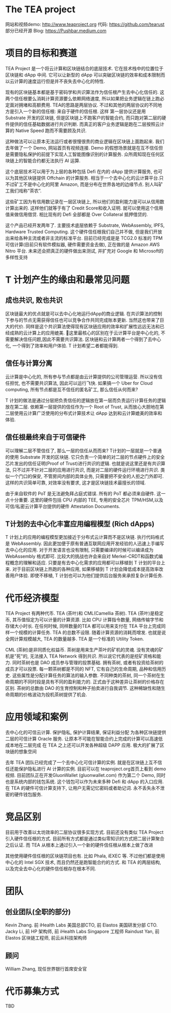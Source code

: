 # The TEA project

网站和视频demo: http://www.teaproject.org
代码: https://github.com/tearust 部分已经开源
Blog: https://Pushbar.medium.com

# 项目的目标和赛道

TEA Project 是一个将云计算和区块链结合的底层技术. 它在技术栈中的位置位于区块链和 dApp 中间. 它可以让新型的 dApp 可以突破区块链的效率和成本限制而以云计算的速度运行但是并不丧失去中心化的特性.

现有的区块链基本都是基于密码学和共识算法作为信任根产生去中心化信任的. 这两个信任根要么消耗计算资源要么依赖网络速度, 所以如果把业务逻辑在链上跑必定面对拥堵和高额费用. TEA的思路是两层协议. 不过和其他的两层协议的不同地方是引入一个新的信任根: 来自于硬件的信任根. 这样 第一层协议还是用 Substrate 开发的区块链, 但是区块链上不跑客户的智能合约, 而只跑对第二层的硬件提供的信任基础数据进行共识判断. 而真正的客户业务逻辑是跑在二层按照云计算的 Native Speed 跑而不需要顾及共识.

这种做法可以让原本无法运行或者很慢很贵的商业逻辑在区块链上面跑起来. 我们去年做了一个 Demo, 网站首页有视频连接. Demo 的假想场景就是在互不信任但是需要隐私保护的前提下实现人工智能图像识别的计算服务. 众所周知现在任何区块链上的智能合约都无法执行 AI 运算.

这个底层技术可以用于为上层的各种包括 Defi 在内的 dApp 提供计算服务, 也可以为其他区块链提供 Offchain 的计算服务. 相当于一个去中心化的云计算平台.只不过矿工不是中心化的阿里 Amazon, 而是分布在世界各地的边缘节点. 别人叫矿工我们戏称”茶农”.

这些矿工因为有信用数记录在一层区块链上, 所以他们的盈利能力是可以从信用数计算出来的. 这样他们就等于有了 Credit Score和收入证明. 就可以使用这个信用值来做信用借贷. 相比现有的 Defi 全部都是 Over Collateral 抵押借贷的. 

这个产品已经开发两年了. 主要技术底层依赖于 Substrate, WebAssembly, IPFS, Hardware Trusted Computing. 这个硬件信任根我们自己并不做, 但是我们开放出来给各种主流或者非主流的标准平台. 目前已经完成是是 TCG2.0 标准的 TPM 可信计算(目前只有软件模拟器, 硬件需要资金去做), 正在做的是 Amazon AWS Nitro 平台. 未来还会把真正的硬件做出来测试, 并扩充对 Google 和 Microsoft的多样性支持

# T 计划产生的缘由和最常见问题

## 成也共识, 败也共识

区块链最大的优点就是可以去中心化地运行dApp的商业逻辑. 在共识算法的控制下参与的节点无需获得信任也可以竞争合作共同完成账本更新. 当然这也带来了巨大的代价. 同样是这个共识算法使得现有区块链应用的效率和扩展性远远无法和已经成熟的云计算上的应用媲美. 这里最核心的区别在于云计算平台是中心化的, 不需要解决信任问题,因此不需要共识算法. 
区块链和云计算两者一个得到了去中心化, 一个得到了效率和用户体验.
T 计划希望二者都能得到.

## 信任与计算分离

云计算是中心化的, 所有参与节点都是由云计算提供的公司管理运营. 所以没有信任担忧, 也不需要共识算法, 因此可以运行飞快. 如果搞一个 Uber for Cloud computing, 所有节点都是互不信任的匿名矿工, 那么信任从何而来?

T 计划的做法是通过分层把负责信任的逻辑放在第一层而负责运行计算任务的逻辑放在第二层. 依赖第一层提供的信任作为一个 Root of Trust, 从而放心大胆地在第二层使用云计算广泛使用的分布式计算技术让 dApp 达到和云计算媲美的效率和体验.

## 信任根最终来自于可信硬件

可以理解二层不管信任了, 那么一层的信任从而而来? T计划的一层就是一个普通的使用 Substrate 开发的区块链. 它只负责一个简单的对二层的节点硬件上的安全芯片发出的信任证明(Proof of Trust)进行共识的逻辑. 也就是说这里还是有共识算法, 只不过并不针对二层的应用进行共识, 而是对二层的硬件运行环境进行共识. 类似一个门口的保安, 不管房间内部的具体业务, 只需要把不安全的人拒之门外即可. 这样的共识简单可靠, 对效率没有要求, 这才是区块链技术最擅长的领域.

由于来自软件的 PoT 是无法避免拜占庭式错误. 所有的 PoT 都必须来自硬件. 这一点十分重要. 这里的硬件包括 CPU 内部的 TEE, 专用的安全芯片 TPM/HSM,以及可信/私密云计算平台提供的硬件 Attestation Documents.

## T计划的去中心化丰富应用编程模型 (Rich dApps)

T 计划上的应用的编程模型更加接近于分布式云计算而不是区块链. 执行代码格式是 WebAssembly. 因此更加便于原有普通互联网应用开发经验的人迅速上手编写去中心化的应用. 对于开发语言也没有限制, 只需要编译的时候可以编译成为 WebAssembly 格式即可. 比较大的挑战也许会来自对 Merkel-CRDT和函数式编程概念的理解和适应. 只要是有去中心化需求的应用都可以移植到 T 计划的平台上来. 对于目前区块链上热跑的各种应用, 如果移植到 T 计划会降低成本提高效率改善用户体验. 即使不移植, T 计划也可以为他们提供后台服务来承担复杂计算任务.


# 代币经济模型

TEA Project 有两种代币. TEA (茶叶)和 CML(Camellia 茶树).
TEA (茶叶)是稳定币, 其币值恒定为可以计量的计算资源. 比如 CPU 计算指令数量, 网络传输字节和存储大小时长. 在任何时候, 同样数量的TEA 都可以用来支付在 TEA 平台上完成同样一个规模的计算任务. TEA 的总数不设限. 随着计算资源的消耗而增发. 也就是说全网计算规模越大, TEA 的数量越多. TEA 是一个标准的 Utility Token.   

CML (茶树)是非同质化权益币. 茶树是用来生产茶叶的矿机的灵魂. 没有灵魂的矿机是"死"的, 无法接入 TEA Network 得到共识. 所以说它代表的是挖矿资格和能力. 同时茶树也是 DAO 成员参与管理的投票基础. 拥有茶树, 或者有投资给茶树的成员才可以投票. 每一颗茶树都是不同的 NFT, 它有自己的生命周期, 品种和信用历史. 这些属性是分配计算任务的算法的输入参数. 不同种类的茶树, 同一个茶树在生命周期的不同时段是具有不同的盈利能力的. 正式由于这种差异让茶树的价格存在区别. 茶树的总数由 DAO 的生育控制和种子拍卖进行自我调节. 这种稀缺性和随生命周期的价格波动为投机茶树提供了机会.

# 应用领域和案例
 
去中心化的可信云计算. 保护隐私, 保护计算结果, 保证利益分配
为各种区块链提供二层的可信计算 Oracle 服务. 让原本不可能在智能合约上完成的计算可以高速低成本地在二层完成
在 TEA 之上还可以开发各种超级 DAPP 应用. 极大的扩展了区块链的想象空间

去年 TEA 团队已经完成了一个去中心化可信计算的实例. 就是在区块链上互不信任还能保护隐私进行 AI 计算的实例. 目前可以在 teaproject.org首页上看到 demo 视频. 目前团队正在开发GluonWallet (gluonwallet.com) 作为第二个 Demo, 同时也是系统内部的钱包系统. 这个钱包可以作为未来多种 Defi 和 dApp 的入口应用. 在 TEA 的硬件可信计算支持下, 让用户无需记忆密码或者助记词. 永不丢失永不泄密的硬件钱包服务. 

# 竞品区别

目前用于改善以太坊效率的二层协议很多实现方式. 目前还没有类似 TEA Project 引入硬件信任根的方式. 目前所有方式都是通过类似零知识的方式把二层计算聚合之后认证. 而 TEA 从根本上通过引入一个新的硬件信任根从根本上做了改进

其他使用硬件信任根的区块链项目也有. 比如 Phala, iEXEC 等. 不过他们都是使用中心化的 Intel SGX 技术, 而且仍然还是跑智能合约的方式. 和 TEA 的两层结构, 以及完全去中心化的硬件信任根存在根本不同.

# 团队

## 创业团队(全职的部分)

Kevin Zhang. 前 iHealth Labs 美国总部CTO, 前 Elastos 美国研发分部 CTO. 
Jacky Li, 前 HP 架构师, 前 iHealth Labs Singapore 工程师
Raindust Yan, 前 Elastos 区块链工程师, 前云从科技架构师

## 顾问

William Zhang, 现任世界银行首席安全官

# 代币募集方式

TBD



 
